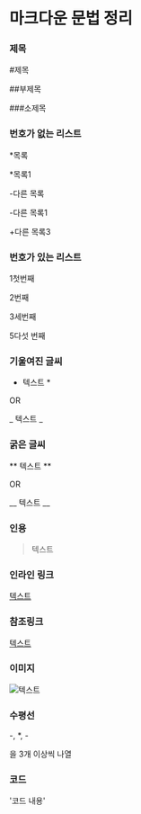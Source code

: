 # 마크다운 문법 정리


### 제목
#제목

##부제목

###소제목


### 번호가 없는 리스트
*목록

*목록1

-다른 목록

-다른 목록1

+다른 목록3


### 번호가 있는 리스트
1첫번째

2번째

3세번째

5다섯 번째


### 기울여진 글씨
* 텍스트 *

OR

_ 텍스트 _


### 굵은 글씨
** 텍스트 **

OR

__ 텍스트 __


### 인용
> 텍스트


### 인라인 링크
[텍스트](링크주소)


### 참조링크
[텍스트][참조명]


[참조명]: 링크주소


### 이미지
![텍스트](이미지링크)


### 수평선
-, *, -  

을 3개 이상씩 나열


### 코드 
\'코드 내용\'



